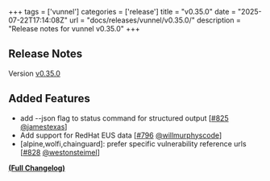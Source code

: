 +++
tags = ['vunnel']
categories = ['release']
title = "v0.35.0"
date = "2025-07-22T17:14:08Z"
url = "docs/releases/vunnel/v0.35.0/"
description = "Release notes for vunnel v0.35.0"
+++

## Release Notes

Version [v0.35.0](https://github.com/anchore/vunnel/releases/tag/v0.35.0)

## Added Features

- add --json flag to status command for structured output [[#825](https://github.com/anchore/vunnel/pull/825) [@jamestexas](https://github.com/jamestexas)]
- Add support for RedHat EUS data [[#796](https://github.com/anchore/vunnel/pull/796) [@willmurphyscode](https://github.com/willmurphyscode)]
- [alpine,wolfi,chainguard]: prefer specific vulnerability reference urls [[#828](https://github.com/anchore/vunnel/pull/828) [@westonsteimel](https://github.com/westonsteimel)]

**[(Full Changelog)](https://github.com/anchore/vunnel/compare/v0.34.2...v0.35.0)**
